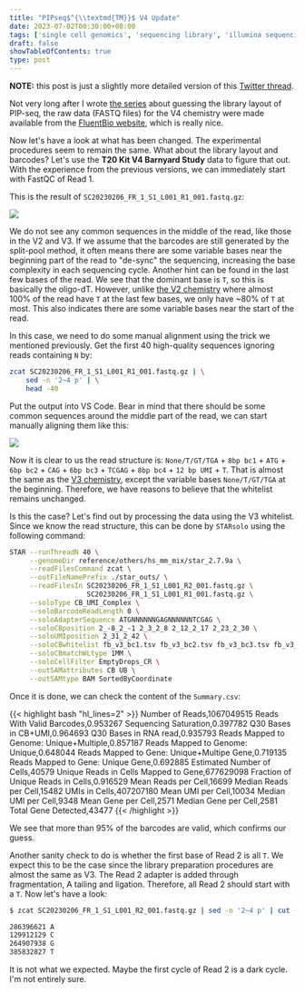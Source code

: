 ```yaml
---
title: "PIPseq$^{\\textmd{TM}}$ V4 Update"
date: 2023-07-02T00:30:00+08:00
tags: ['single cell genomics', 'sequencing library', 'illumina sequencing', 'fluentbio', 'pipseq', 'seqspec']
draft: false
showTableOfContents: true
type: post
---
```


**NOTE:** this post is just a slightly more detailed version of this [Twitter thread](https://twitter.com/XiChenUoM/status/1671400417350017025).

Not very long after I wrote [the series](/posts/2023-05-28-guessing-library-structures-1/) about guessing the library layout of PIP-seq, the raw data (FASTQ files) for the V4 chemistry were made available from the [FluentBio website](https://www.fluentbio.com/datasets/), which is really nice.

Now let's have a look at what has been changed. The experimental procedures seem to remain the same. What about the library layout and barcodes? Let's use the **T20 Kit V4 Barnyard Study** data to figure that out. With the experience from the previous versions, we can immediately start with FastQC of Read 1.

This is the result of `SC20230206_FR_1_S1_L001_R1_001.fastq.gz`:

![](/images/2023-07-02/fastqc.png)

We do not see any common sequences in the middle of the read, like those in the V2 and V3. If we assume that the barcodes are still generated by the split-pool method, it often means there are some variable bases near the beginning part of the read to "de-sync" the sequencing, increasing the base complexity in each sequencing cycle. Another hint can be found in the last few bases of the read. We see that the dominant base is `T`, so this is basically the oligo-dT. However, unlike [the V2 chemistry](/posts/2023-06-04-guessing-library-structures-3/) where almost 100% of the read have `T` at the last few bases, we only have ~80% of `T` at most. This also indicates there are some variable bases near the start of the read.

In this case, we need to do some manual alignment using the trick we mentioned previously. Get the first 40 high-quality sequences ignoring reads containing `N` by:

```bash
zcat SC20230206_FR_1_S1_L001_R1_001.fastq.gz | \
    sed -n '2~4 p' | \
    head -40
```

Put the output into VS Code. Bear in mind that there should be some common sequences around the middle part of the read, we can start manually aligning them like this:

![](/images/2023-07-02/v4top40.png)

Now it is clear to us the read structure is: `None/T/GT/TGA` + `8bp bc1` + `ATG` + `6bp bc2` + `CAG` + `6bp bc3` + `TCGAG` + `8bp bc4` + `12 bp UMI` + `T`. That is almost the same as the [V3 chemistry](/posts/2023-06-03-guessing-library-structures-2/), except the variable bases `None/T/GT/TGA` at the beginning. Therefore, we have reasons to believe that the whitelist remains unchanged.

Is this the case? Let's find out by processing the data using the V3 whitelist. Since we know the read structure, this can be done by `STARsolo` using the following command:

```bash
STAR --runThreadN 40 \
     --genomeDir reference/others/hs_mm_mix/star_2.7.9a \
     --readFilesCommand zcat \
     --outFileNamePrefix ./star_outs/ \
     --readFilesIn SC20230206_FR_1_S1_L001_R2_001.fastq.gz \
                   SC20230206_FR_1_S1_L001_R1_001.fastq.gz \
     --soloType CB_UMI_Complex \
     --soloBarcodeReadLength 0 \
     --soloAdapterSequence ATGNNNNNNGAGNNNNNNTCGAG \
     --soloCBposition 2_-8_2_-1 2_3_2_8 2_12_2_17 2_23_2_30 \
     --soloUMIposition 2_31_2_42 \
     --soloCBwhitelist fb_v3_bc1.tsv fb_v3_bc2.tsv fb_v3_bc3.tsv fb_v3_bc4.tsv \
     --soloCBmatchWLtype 1MM \
     --soloCellFilter EmptyDrops_CR \
     --outSAMattributes CB UB \
     --outSAMtype BAM SortedByCoordinate
```

Once it is done, we can check the content of the `Summary.csv`:

{{< highlight bash "hl_lines=2" >}}
Number of Reads,1067049515
Reads With Valid Barcodes,0.953267
Sequencing Saturation,0.397782
Q30 Bases in CB+UMI,0.964693
Q30 Bases in RNA read,0.935793
Reads Mapped to Genome: Unique+Multiple,0.857187
Reads Mapped to Genome: Unique,0.648044
Reads Mapped to Gene: Unique+Multipe Gene,0.719135
Reads Mapped to Gene: Unique Gene,0.692885
Estimated Number of Cells,40579
Unique Reads in Cells Mapped to Gene,677629098
Fraction of Unique Reads in Cells,0.916529
Mean Reads per Cell,16699
Median Reads per Cell,15482
UMIs in Cells,407207180
Mean UMI per Cell,10034
Median UMI per Cell,9348
Mean Gene per Cell,2571
Median Gene per Cell,2581
Total Gene Detected,43477
{{< /highlight >}}

We see that more than 95% of the barcodes are valid, which confirms our guess.

Another sanity check to do is whether the first base of Read 2 is all `T`. We expect this to be the case since the library preparation procedures are almost the same as V3. The Read 2 adapter is added through fragmentation, A tailing and ligation. Therefore, all Read 2 should start with a `T`. Now let's have a look:

```bash
$ zcat SC20230206_FR_1_S1_L001_R2_001.fastq.gz | sed -n '2~4 p' | cut -c 1 | sort | uniq -c

286396621 A
129912129 C
264907938 G
385832827 T
```

It is not what we expected. Maybe the first cycle of Read 2 is a dark cycle. I'm not entirely sure.